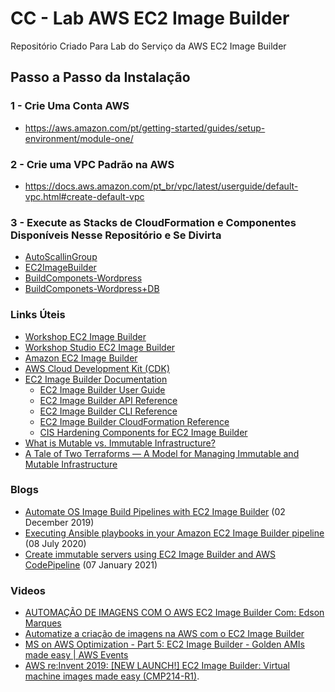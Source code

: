 # CC - Lab AWS EC2 Image Builder

Repositório Criado Para Lab do Serviço da AWS EC2 Image Builder

## Passo a Passo da Instalação

### 1 - Crie Uma Conta AWS
  
*  https://aws.amazon.com/pt/getting-started/guides/setup-environment/module-one/

### 2 - Crie uma VPC Padrão na AWS

*    https://docs.aws.amazon.com/pt_br/vpc/latest/userguide/default-vpc.html#create-default-vpc

### 3 - Execute as Stacks de CloudFormation e Componentes Disponíveis Nesse Repositório e Se Divirta

*  [AutoScallinGroup](./CloudFormation/AutoScallingGroup/cf-asg-ec2-image-builder-amazon-linux-2.yaml)
*  [EC2ImageBuilder](./CloudFormation/EC2ImageBuilder/cf-ec2-image-builder-linux-amazon-linux-2.yml)
*  [BuildComponets-Wordpress](./Components/install_wordpress.yml)
*  [BuildComponets-Wordpress+DB](./Components/install_wordpress_with_db.yml)

### Links Úteis

* [Workshop EC2 Image Builder](https://ec2-image-builder.workshop.aws/)
* [Workshop Studio EC2 Image Builder](https://catalog.us-east-1.prod.workshops.aws/workshops/d6c7ecdc-c75f-4ad1-910f-fdd994cc4aed/en-US/100-ec2-ib)
* [Amazon EC2 Image Builder](https://aws.amazon.com/image-builder/)
* [AWS Cloud Development Kit (CDK)](https://docs.aws.amazon.com/cdk/index.html)
* [EC2 Image Builder Documentation](https://docs.aws.amazon.com/imagebuilder/)
  * [EC2 Image Builder User Guide](https://docs.aws.amazon.com/imagebuilder/latest/userguide/index.html)
  * [EC2 Image Builder API Reference](https://docs.aws.amazon.com/imagebuilder/latest/APIReference/index.html)
  * [EC2 Image Builder CLI Reference](https://docs.aws.amazon.com/cli/latest/reference/imagebuilder/index.html)
  * [EC2 Image Builder CloudFormation Reference](https://docs.aws.amazon.com/AWSCloudFormation/latest/UserGuide/AWS_ImageBuilder.html)
  * [CIS Hardening Components for EC2 Image Builder ](https://cisecurity.atlassian.net/servicedesk/customer/portal/15/article/2850881850)
* [What is Mutable vs. Immutable Infrastructure?](https://www.hashicorp.com/resources/what-is-mutable-vs-immutable-infrastructure)
* [A Tale of Two Terraforms — A Model for Managing Immutable and Mutable Infrastructure](https://medium.com/rigged-ops/a-tale-of-two-terraforms-a-model-for-managing-immutable-and-mutable-infrastructure-fa0f5422c27b)


### Blogs

* [Automate OS Image Build Pipelines with EC2 Image Builder](https://aws.amazon.com/blogs/aws/automate-os-image-build-pipelines-with-ec2-image-builder/) (02 December 2019)
* [Executing Ansible playbooks in your Amazon EC2 Image Builder pipeline](https://aws.amazon.com/blogs/compute/executing-ansible-playbooks-in-your-amazon-ec2-image-builder-pipeline/) (08 July 2020)
* [Create immutable servers using EC2 Image Builder and AWS CodePipeline](https://aws.amazon.com/blogs/mt/create-immutable-servers-using-ec2-image-builder-aws-codepipeline/) (07 January 2021)

### Videos

* [AUTOMAÇÃO DE IMAGENS COM O AWS EC2 Image Builder Com: Edson Marques](https://youtu.be/2jkB-YyZ6Aw)
* [Automatize a criação de imagens na AWS com o EC2 Image Builder](https://youtu.be/fSqQZgQBPpo)
* [MS on AWS Optimization - Part 5: EC2 Image Builder - Golden AMIs made easy | AWS Events](https://youtu.be/Skafqb7CVDg)
* [AWS re:Invent 2019: [NEW LAUNCH!] EC2 Image Builder: Virtual machine images made easy (CMP214-R1)](https://youtu.be/9XFuRq0R8nk?t=2151).
